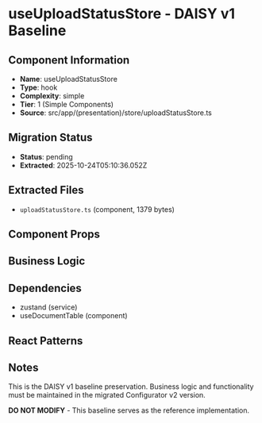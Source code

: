 # useUploadStatusStore - DAISY v1 Baseline

## Component Information

- **Name**: useUploadStatusStore
- **Type**: hook
- **Complexity**: simple
- **Tier**: 1 (Simple Components)
- **Source**: src/app/(presentation)/store/uploadStatusStore.ts

## Migration Status

- **Status**: pending
- **Extracted**: 2025-10-24T05:10:36.052Z

## Extracted Files

- `uploadStatusStore.ts` (component, 1379 bytes)

## Component Props



## Business Logic



## Dependencies

- zustand (service)
- useDocumentTable (component)

## React Patterns



## Notes

This is the DAISY v1 baseline preservation. Business logic and functionality
must be maintained in the migrated Configurator v2 version.

**DO NOT MODIFY** - This baseline serves as the reference implementation.
